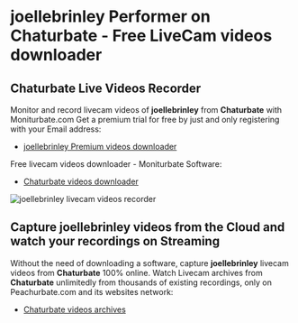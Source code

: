 # joellebrinley Performer on Chaturbate - Free LiveCam videos downloader

## Chaturbate Live Videos Recorder

Monitor and record livecam videos of **joellebrinley** from **Chaturbate** with Moniturbate.com
Get a premium trial for free by just and only registering with your Email address:
* [joellebrinley Premium videos downloader](https://moniturbate.com/request-demo-licence-key.html)

Free livecam videos downloader - Moniturbate Software:
* [Chaturbate videos downloader](https://moniturbate.com/moniturbate-download-software.html)

![joellebrinley livecam videos recorder](https://peachurnet.com/templates/moniturbate-software.png)


## Capture joellebrinley videos from the Cloud and watch your recordings on Streaming

Without the need of downloading a software, capture **joellebrinley** livecam videos from **Chaturbate** 100% online.
Watch Livecam archives from **Chaturbate** unlimitedly from thousands of existing recordings, only on Peachurbate.com and its websites network:
* [Chaturbate videos archives](https://peachurnet.com/)